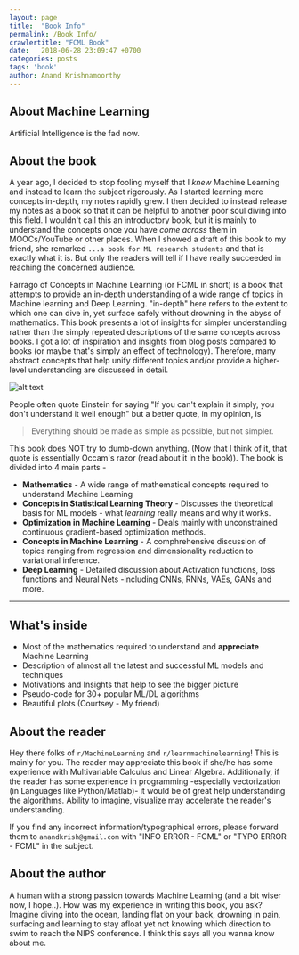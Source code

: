 ```yaml
---
layout: page
title:  "Book Info"
permalink: /Book Info/
crawlertitle: "FCML Book"
date:   2018-06-28 23:09:47 +0700
categories: posts
tags: 'book'
author: Anand Krishnamoorthy
---
```


## About Machine Learning
Artificial Intelligence is the fad now. 

## About the book
A year ago, I decided to stop fooling myself that I *knew* Machine Learning and instead to learn the subject rigorously. As I started learning more concepts in-depth, my notes rapidly grew. I then decided to instead release my notes as a book so that it can be helpful to another poor soul diving into this field. I wouldn't call this an introductory book, but it is mainly to understand the concepts once you have *come across* them in MOOCs/YouTube or other places. When I showed a draft of this book to my friend, she remarked `...a book for ML research students` and that is exactly what it is. But only the readers will tell if I have really succeeded in reaching the concerned audience. 

Farrago of Concepts in Machine Learning (or FCML in short) is a book that attempts to provide an in-depth understanding of a wide range of topics in Machine learning and Deep Learning. "in-depth" here refers to the extent to which one can dive in, yet surface safely without drowning in the abyss of mathematics. This book presents a lot of insights for simpler understanding rather than the simply repeated descriptions of the same concepts across books.  I got a lot of inspiration and insights from blog posts compared to books (or maybe that's simply an effect of technology). Therefore, many abstract concepts that help unify different topics and/or provide a higher-level understanding are discussed in detail. 

![alt text](assets/images/book_char2.png)

People often quote Einstein for saying "If you can't explain it simply, you don't understand it well enough" but a better quote, in my opinion, is 

> Everything should be made as simple as possible, but not simpler. 

This book does NOT try to dumb-down anything. (Now that I think of it, that quote is essentially Occam's razor (read about it in the book)). 
The book is divided into 4 main parts - 
 - **Mathematics** - A wide range of mathematical concepts required to understand Machine Learning
 - **Concepts in Statistical Learning Theory** - Discusses the theoretical basis for ML models - what *learning* really means and why it works.
 - **Optimization in Machine Learning** - Deals mainly with unconstrained continuous gradient-based optimization methods.
 - **Concepts in Machine Learning** - A comphrehensive discussion of topics ranging from regression and dimensionality reduction to variational inference.
 - **Deep Learning** - Detailed discussion about Activation functions, loss functions and Neural Nets -including CNNs, RNNs, VAEs, GANs and more.
 
______

## What's inside
- Most of the mathematics required to understand and **appreciate** Machine Learning
- Description of almost all the latest and successful ML models and techniques
- Motivations and Insights that help to see the bigger picture
- Pseudo-code for 30+ popular ML/DL algorithms
- Beautiful plots (Courtsey - My friend)

## About the reader
Hey there folks of `r/MachineLearning` and `r/learnmachinelearning`! This is mainly for you. The reader may appreciate this book if she/he has some experience with Multivariable Calculus and Linear Algebra. Additionally, if the reader has some experience in programming -especially vectorization (in Languages like Python/Matlab)- it would be of great help understanding the algorithms. Ability to imagine, visualize may accelerate the reader's understanding.

If you find any incorrect information/typographical errors, please forward them to `anandkrish@gmail.com` with "INFO ERROR - FCML" or "TYPO ERROR - FCML" in the subject.

## About the author
A human with a strong passion towards Machine Learning (and a bit wiser now, I hope..).
How was my experience in writing this book, you ask? Imagine diving into the ocean, landing flat on your back, drowning in pain, surfacing and learning to stay afloat yet not knowing which direction to swim to reach the NIPS conference. I think this says all you wanna know about me.
